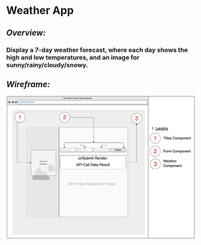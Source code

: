 # Weather App

## _Overview:_

### Display a 7-day weather forecast, where each day shows the high and low temperatures, and an image for sunny/rainy/cloudy/snowy. 

## _Wireframe:_
![1. App(Landing)](https://github.com/daler-bobojanov/Weather-App/blob/master/wireframe/MyWeatherApp(LandingPage).png)
